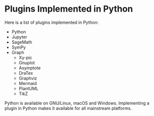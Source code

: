 # Plugins Implemented in Python
Here is a list of plugins implemented in Python:
+ Python
+ Jupyter
+ SageMath
+ SymPy
+ Graph
  + Xy-pic
  + Gnuplot
  + Asymptote
  + DraTex
  + Graphviz
  + Mermaid
  + PlantUML
  + TikZ

Python is available on GNU/Linux, macOS and Windows. Implementing
a plugin in Python makes it available for all mainstream platforms.
